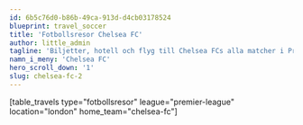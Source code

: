 ```yaml
---
id: 6b5c76d0-b86b-49ca-913d-d4cb03178524
blueprint: travel_soccer
title: 'Fotbollsresor Chelsea FC'
author: little_admin
tagline: 'Biljetter, hotell och flyg till Chelsea FCs alla matcher i Premier League'
namn_i_meny: 'Chelsea FC'
hero_scroll_down: '1'
slug: chelsea-fc-2
---
```

<p>[table_travels type="fotbollsresor" league="premier-league" location="london" home_team="chelsea-fc"]</p>
